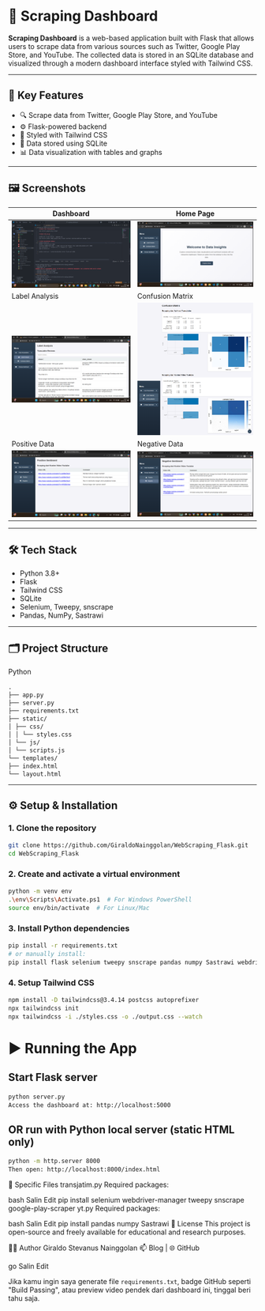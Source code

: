 # 🧠 Scraping Dashboard

**Scraping Dashboard** is a web-based application built with Flask that allows users to scrape data from various sources such as Twitter, Google Play Store, and YouTube. The collected data is stored in an SQLite database and visualized through a modern dashboard interface styled with Tailwind CSS.

---

## 📌 Key Features

- 🔍 Scrape data from Twitter, Google Play Store, and YouTube
- ⚙️ Flask-powered backend
- 🎨 Styled with Tailwind CSS
- 💾 Data stored using SQLite
- 📊 Data visualization with tables and graphs

---

## 🖼️ Screenshots

| Dashboard | Home Page |
|----------|-----------|
| ![Dashboard](SourceCode.png) | ![Home](HomePage.png) |
| Label Analysis | Confusion Matrix |
| ![Label](LabelAnalisis.png) | ![Matrix](ConfusionMatrix.png) |
| Positive Data | Negative Data |
| ![Positive](Positif.png) | ![Negative](Negatif.png) |

---

## 🛠️ Tech Stack

- Python 3.8+
- Flask
- Tailwind CSS
- SQLite
- Selenium, Tweepy, snscrape
- Pandas, NumPy, Sastrawi

---

## 🗂️ Project Structure

Python
```
.
├── app.py
├── server.py
├── requirements.txt
├── static/
│ ├── css/
│ │ └── styles.css
│ └── js/
│ └── scripts.js
└── templates/
├── index.html
└── layout.html
```


---

## ⚙️ Setup & Installation

### 1. Clone the repository

```bash
git clone https://github.com/GiraldoNainggolan/WebScraping_Flask.git
cd WebScraping_Flask
```

### 2. Create and activate a virtual environment

```bash
python -m venv env
.\env\Scripts\Activate.ps1  # For Windows PowerShell
source env/bin/activate  # For Linux/Mac
```

### 3. Install Python dependencies

```bash
pip install -r requirements.txt
# or manually install:
pip install flask selenium tweepy snscrape pandas numpy Sastrawi webdriver-manager google-play-scraper
```

### 4. Setup Tailwind CSS

```bash
npm install -D tailwindcss@3.4.14 postcss autoprefixer
npx tailwindcss init
npx tailwindcss -i ./styles.css -o ./output.css --watch
```

# ▶️ Running the App
## Start Flask server

```bash
python server.py
Access the dashboard at: http://localhost:5000
```
    
## OR run with Python local server (static HTML only)
```bash
python -m http.server 8000
Then open: http://localhost:8000/index.html
```

📂 Specific Files
transjatim.py
Required packages:

bash
Salin
Edit
pip install selenium webdriver-manager tweepy snscrape google-play-scraper
yt.py
Required packages:

bash
Salin
Edit
pip install pandas numpy Sastrawi
📄 License
This project is open-source and freely available for educational and research purposes.

🙋‍♂️ Author
Giraldo Stevanus Nainggolan
📫 Blog | 🌐 GitHub

go
Salin
Edit

Jika kamu ingin saya generate file `requirements.txt`, badge GitHub seperti "Build Passing", atau preview video pendek dari dashboard ini, tinggal beri tahu saja.
